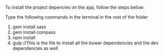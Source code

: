 To install the project depencies on the app, follow the steps below:

Type the following commands in the terminal in the root of the folder

1) gem install sass
2) gem install compass
3) npm install
4) gulp         //This is the file to install all the bower dependencies and the dev dependencies as well
